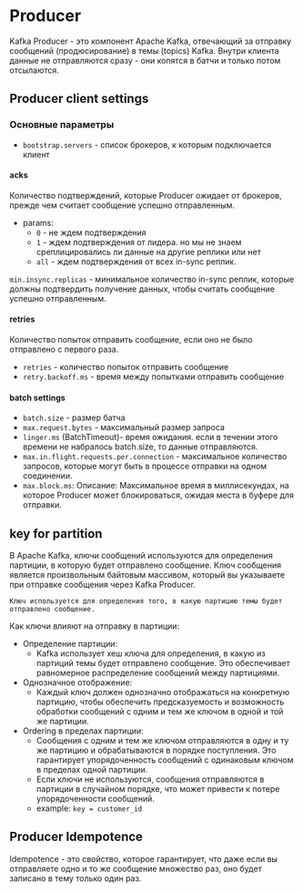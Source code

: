 # Producer
Kafka Producer - это компонент Apache Kafka, отвечающий за отправку сообщений (продюсирование) в темы (topics) Kafka. 
Внутри клиента данные не отправляются сразу - они копятся в батчи и только потом отсылаются.

## Producer client settings
### Основные параметры
* ```bootstrap.servers``` - список брокеров, к которым подключается клиент

#### acks
Количество подтверждений, которые Producer ожидает от брокеров, прежде чем считает сообщение успешно отправленным.

* params:
  * ```0``` - не ждем подтверждения
  * ```1``` - ждем подтверждения от лидера. но мы не знаем среплицировались ли данные на другие реплики или нет
  * ```all``` - ждем подтверждения от всех in-sync реплик.

```min.insync.replicas``` - минимальное количество in-sync реплик, которые должны подтвердить получение данных, чтобы считать сообщение успешно отправленным.

#### retries
Количество попыток отправить сообщение, если оно не было отправлено с первого раза.
* ```retries``` - количество попыток отправить сообщение
* ```retry.backoff.ms``` - время между попытками отправить сообщение


#### batch settings
* ```batch.size``` - размер батча
* ```max.request.bytes``` - максимальный размер запроса
* ```linger.ms``` (BatchTimeout)- время ожидания. если в течении этого времени не набралось batch.size, то данные отправляются.
* ```max.in.flight.requests.per.connection``` - максимальное количество запросов, которые могут быть в процессе отправки на одном соединении.
* ```max.block.ms```: Описание: Максимальное время в миллисекундах, на которое Producer может блокироваться, ожидая места в буфере для отправки.


## key for partition
В Apache Kafka, ключи сообщений используются для определения партиции, в которую будет отправлено сообщение.
Ключ сообщения является произвольным байтовым массивом, который вы указываете при отправке сообщения 
через Kafka Producer. 

`Ключ используется для определения того, в какую партицию темы будет отправлено сообщение.`

Как ключи влияют на отправку в партиции:
* Определение партиции:
  * Kafka использует хеш ключа для определения, в какую из партиций темы будет отправлено сообщение. Это обеспечивает равномерное распределение сообщений между партициями.
* Однозначное отображение:
  * Каждый ключ должен однозначно отображаться на конкретную партицию, чтобы обеспечить предсказуемость и возможность обработки сообщений с одним и тем же ключом в одной и той же партиции.
* Ordering в пределах партиции:
  * Сообщения с одним и тем же ключом отправляются в одну и ту же партицию и обрабатываются в порядке поступления. Это гарантирует упорядоченность сообщений с одинаковым ключом в пределах одной партиции.
  * Если ключи не используются, сообщения отправляются в партиции в случайном порядке, что может привести к потере упорядоченности сообщений.
  * example: ```key = customer_id```

## Producer Idempotence
Idempotence - это свойство, которое гарантирует, что даже если вы отправляете одно и то же сообщение множество раз,
оно будет записано в тему только один раз.
